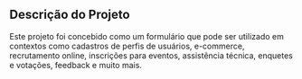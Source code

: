 ## Descrição do Projeto
Este projeto foi concebido como um formulário que pode ser utilizado em contextos como cadastros de perfis de usuários, e-commerce, recrutamento online, inscrições para eventos, assistência técnica, enquetes e votações, feedback e muito mais.